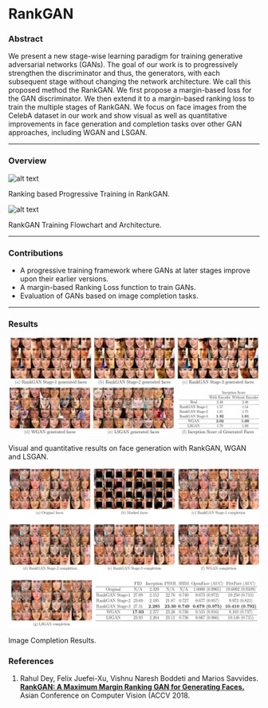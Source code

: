 # RankGAN

### Abstract
We present a new stage-wise learning paradigm for training generative adversarial networks (GANs). The goal of our work is to progressively strengthen the discriminator and thus, the generators, with each subsequent stage without changing the network architecture. We call this proposed method the RankGAN. We first propose a margin-based loss for the GAN discriminator. We then extend it to a margin-based ranking loss to train the multiple stages of RankGAN. We focus on face images from the CelebA dataset in our work and show visual as well as quantitative improvements in face generation and completion tasks over other GAN approaches, including WGAN and LSGAN.

***

### Overview
![alt text](images/rankgan_idea.png "Stagewise Training using Ranking Mechanism")

Ranking based Progressive Training in RankGAN.

![alt text](images/flowchart_red.png "RankGAN Training Flowchart")

RankGAN Training Flowchart and Architecture.

***

### Contributions
* A progressive training framework where GANs at later stages improve upon their earlier versions.
* A margin-based Ranking Loss function to train GANs.
* Evaluation of GANs based on image completion tasks.

***

### Results
![alt text](images/generation_results.png "Image Generation Results")

Visual and quantitative results on face generation with RankGAN, WGAN and LSGAN.

![alt text](images/image_completion.png "Image Completion Results")

Image Completion Results.

### References

1. Rahul Dey, Felix Juefei-Xu, Vishnu Naresh Boddeti and Marios Savvides. [**RankGAN: A Maximum Margin Ranking GAN for Generating Faces.**](https://arxiv.org/abs/1812.08196) Asian Conference on Computer Vision (ACCV 2018.

